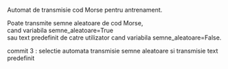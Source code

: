 
Automat de transmisie cod Morse pentru antrenament.

   Poate transmite semne  aleatoare de cod Morse,\
 cand variabila semne_aleatoare=True \
 sau text predefinit de catre utilizator cand variabila semne_aleatoare=False.
 
commit 3 : selectie automata transmisie semne aleatoare si transmisie text predefinit
